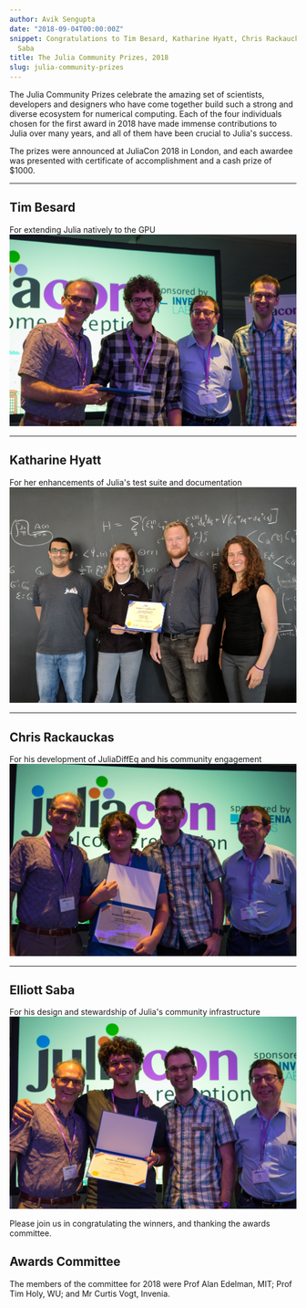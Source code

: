 ```yaml
---
author: Avik Sengupta
date: "2018-09-04T00:00:00Z"
snippet: Congratulations to Tim Besard, Katharine Hyatt, Chris Rackauckas and Elliot
  Saba
title: The Julia Community Prizes, 2018
slug: julia-community-prizes
---
```


The Julia Community Prizes celebrate the amazing set of scientists, developers and designers who have come together build such a strong and diverse ecosystem for numerical computing. Each of the four individuals chosen for the first award in 2018 have made immense contributions to Julia over many years, and all of them have been crucial to Julia's success.

The prizes were announced at JuliaCon 2018 in London, and each awardee was presented with certificate of accomplishment and a cash prize of $1000.

----

## Tim Besard
For extending Julia natively to the GPU
![Tim Besard](/images/blog/2018-09-04-julia-community-prizes/tim-besard.jpg)

----

## Katharine Hyatt
For her enhancements of Julia's test suite and documentation
![Katharine Hyatt](/images/blog/2018-09-04-julia-community-prizes/katie-hyatt.jpg)

----

## Chris Rackauckas
For his development of JuliaDiffEq and his community engagement
![Chris Rackauckas](/images/blog/2018-09-04-julia-community-prizes/chris-rackauckas.jpg)

----

## Elliott Saba
For his design and stewardship of Julia's community infrastructure
![Elliot Saba](/images/blog/2018-09-04-julia-community-prizes/elliot-saba.jpg)

Please join us in congratulating the winners, and thanking the awards committee.

## Awards Committee
The members of the committee for 2018 were Prof Alan Edelman, MIT; Prof Tim Holy, WU; and Mr Curtis Vogt, Invenia.
